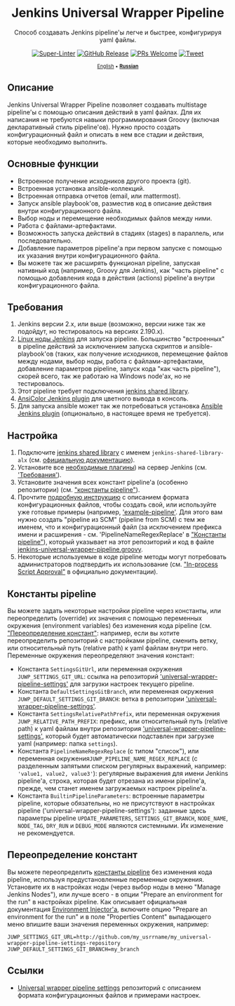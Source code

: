 <!-- markdownlint-disable MD033 MD041 -->
<div align='center'>

# Jenkins Universal Wrapper Pipeline

Способ создавать Jenkins pipeline'ы легче и быстрее, конфигурируя yaml файлы.

[![Super-Linter](https://github.com/alexanderbazhenoff/jenkins-universal-wrapper-pipeline/actions/workflows/super-linter.yml/badge.svg?branch=main)](https://github.com/marketplace/actions/super-linter)
[![GitHub Release](https://img.shields.io/github/v/release/alexanderbazhenoff/jenkins-universal-wrapper-pipeline)](https://github.com/alexanderbazhenoff/jenkins-universal-wrapper-pipeline/releases)
[![PRs Welcome](https://img.shields.io/badge/PRs-welcome-brightgreen.svg?style=flat-square)](https://makeapullrequest.com)
[![Tweet](https://img.shields.io/twitter/url/http/shields.io.svg?style=social)](https://twitter.com/intent/tweet?text=Create+your+pipelines+easier+and+faster%21%20&url=https://github.com/alexanderbazhenoff/jenkins-universal-wrapper-pipeline&hashtags=devops,cicd,jenkins,ansible,yaml)

<span style="font-size:0.8em;">[English](README.md) • [**Russian**](README_RUS.md)</span>
</div>

## Описание

Jenkins Universal Wrapper Pipeline позволяет создавать multistage pipeline'ы с помощью описания действий в yaml файлах.
Для их написания не требуются навыки программирования Groovy (включая декларативный стиль pipeline'ов). Нужно просто
создать конфигурационный файл и описать в нем все стадии и действия, которые необходимо выполнить.

## Основные функции

- Встроенное получение исходников другого проекта (git).
- Встроенная установка ansible-коллекций.
- Встроенная отправка отчетов (email, или mattermost).
- Запуск ansible playbook'ов, разместив код в описание действия внутри конфигурационного файла.
- Выбор ноды и перемещение необходимых файлов между ними.
- Работа с файлами-артефактами.
- Возможность запуска действий в стадиях (stages) в параллель, или последовательно.
- Добавление параметров pipeline'а при первом запуске с помощью их указания внутри конфигурационного файла.
- Вы можете так же расширять функционал pipeline, запуская нативный код (например, Groovy для Jenkins), как "часть
  pipeline" с помощью добавления кода в действия (actions) pipeline'а внутри конфигурационного файла.

## Требования

1. Jenkins версии 2.x, или выше (возможно, версии ниже так же подойдут, но тестировалось на версиях 2.190.x).
2. [Linux ноды Jenkins](https://www.jenkins.io/doc/book/installing/linux/) для запуска pipeline. Большинство
   "встроенных" в pipeline действий за исключением запуска скриптов и ansible-playbook'ов (таких, как получение
   исходников, перемещение файлов между нодами, выбор ноды, работа с файлами-артефактами, добавление параметров
   pipeline, запуск кода "как часть pipeline"), скорей всего, так же работаю на Windows node'ах, но не тестировалось.
3. Этот pipeline требует подключения
   [jenkins shared library](https://github.com/alexanderbazhenoff/jenkins-shared-library).
4. [AnsiColor Jenkins plugin](https://plugins.jenkins.io/ansicolor/) для цветного вывода в консоль.
5. Для запуска ansible может так же потребоваться установка
   [Ansible Jenkins plugin](https://plugins.jenkins.io/ansible/) (опционально, в настоящее время не требуется).

## Настройка

1. Подключите [jenkins shared library](https://github.com/alexanderbazhenoff/jenkins-shared-library) с именем
   `jenkins-shared-library-alx` (cм.
   [официальную документацию](https://www.jenkins.io/doc/book/pipeline/shared-libraries/#global-shared-libraries)).
2. Установите все [необходимые плагины](https://www.jenkins.io/doc/book/managing/plugins/)) на сервер Jenkins (см.
   ['Требования'](#требования)).
3. Установите значения всех констант pipeline'а (особенно репозитории) (см.
   ["константы pipeline"](#константы-pipeline)).
4. Прочтите [подробную инструкцию](https://github.com/alexanderbazhenoff/universal-wrapper-pipeline-settings) с
   описанием формата конфигурационных файлов, чтобы создать свой, или используйте уже готовые примеры (например,
   ['example-pipeline'](https://github.com/alexanderbazhenoff/universal-wrapper-pipeline-settings/blob/main/settings/example-pipeline.yaml).
   Для этого вам нужно создать "pipeline из SCM" (pipeline from SCM) с тем же именем, что и конфигурационный файл
   (за исключением префикса имени и расширения - см. 'PipelineNameRegexReplace' в
   ["Константы pipeline"](#константы-pipeline)), который указывает на этот репозиторий и код в файле
   [jenkins-universal-wrapper-pipeline.groovy](jenkins-universal-wrapper-pipeline.groovy).
5. Некоторые используемые в коде pipeline методы могут потребовать администраторов подтвердить их использование (см.
   ["In-process Script Approval"](https://www.jenkins.io/doc/book/managing/script-approval/) в официально документации).

## Константы pipeline

Вы можете задать некоторые настройки pipeline через константы, или переопределить (override) их значения с помощью
переменных окружения (environment variables) без изменения кода pipeline (см.
["Переопределение констант"](#переопределение-констант): например, если вы хотите переопределить репозиторий с
настройками pipeline, сменить ветку, или относительный путь (relative path) к yaml файлам внутри него. Переменные
окружения переопределяют значения констант:

- Константа `SettingsGitUrl`, или переменная окружения `JUWP_SETTINGS_GIT_URL`: ссылка на репозиторий
  ['universal-wrapper-pipeline-settings'](https://github.com/alexanderbazhenoff/universal-wrapper-pipeline-settings/tree/main)
  для загрузки настроек текущего pipeline.
- Константа `DefaultSettingsGitBranch`, или переменная окружения `JUWP_DEFAULT_SETTINGS_GIT_BRANCH`: ветка в репозитории
  ['universal-wrapper-pipeline-settings'](https://github.com/alexanderbazhenoff/universal-wrapper-pipeline-settings/tree/main).
- Константа `SettingsRelativePathPrefix`, или переменная окружения `JUWP_RELATIVE_PATH_PREFIX`: префикс, или
  относительный путь (relative path) к yaml файлам внутри репозитория
  ['universal-wrapper-pipeline-settings'](https://github.com/alexanderbazhenoff/universal-wrapper-pipeline-settings/tree/main),
  который будет автоматически подставлен при загрузке yaml (например: папка `settings`).
- Константа `PipelineNameRegexReplace` (с типом "список"), или переменная окружения`JUWP_PIPELINE_NAME_REGEX_REPLACE`
  (с разделенным запятыми списком регулярных выражений, например: `'value1, value2, value3'`): регулярные выражения
  для имени Jenkins pipeline'а, строка, которая будет отрезана из имени pipeline'а, прежде, чем станет именем
  загружаемых настроек pipeline'а.
- Константа `BuiltinPipelineParameters`: встроенные параметры pipeline, которые обязательны, но не присутствуют в
  настройках pipeline ('universal-wrapper-pipeline-settings'): заданные здесь параметры pipeline `UPDATE_PARAMETERS`,
  `SETTINGS_GIT_BRANCH`, `NODE_NAME`, `NODE_TAG`, `DRY_RUN` и `DEBUG_MODE` являются системными. Их изменение не
  рекомендуется.

## Переопределение констант

Вы можете переопределить [константы pipeline](#константы-pipeline) без изменения кода pipeline, используя
предустановленные переменные окружения. Установите их в настройках ноды (через выбор ноды в меню "Manage Jenkins
Nodes"), или лучше всего - в опции "Prepare an environment for the run" в настройках pipeline. Как описывает
официальная документация [Environment Injector'а](https://plugins.jenkins.io/envinject/), включите опцию "Prepare an
environment for the run" и в поле "Properties Content" выпадающего меню впишите ваши значения переменных окружения,
например:

```properties
JUWP_SETTINGS_GIT_URL=http://github.com/my_usrrname/my_universal-wrapper-pipeline-settings-repository
JUWP_DEFAULT_SETTINGS_GIT_BRANCH=my_branch
```

## Ссылки

- [Universal wrapper pipeline settings](https://github.com/alexanderbazhenoff/universal-wrapper-pipeline-settings/tree/main)
  репозиторий с описанием формата конфигурационных файлов и примерами настроек.
